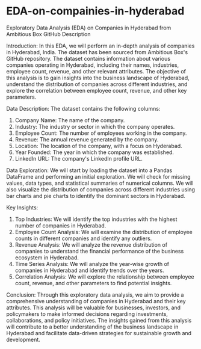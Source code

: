 # EDA-on-compainies-in-hyderabad
Exploratory Data Analysis (EDA) on Companies in Hyderabad from Ambitious Box GitHub Description

Introduction:
In this EDA, we will perform an in-depth analysis of companies in Hyderabad, India. The dataset has been sourced from Ambitious Box's GitHub repository. The dataset contains information about various companies operating in Hyderabad, including their names, industries, employee count, revenue, and other relevant attributes. The objective of this analysis is to gain insights into the business landscape of Hyderabad, understand the distribution of companies across different industries, and explore the correlation between employee count, revenue, and other key parameters.

Data Description:
The dataset contains the following columns:
1. Company Name: The name of the company.
2. Industry: The industry or sector in which the company operates.
3. Employee Count: The number of employees working in the company.
4. Revenue: The annual revenue generated by the company.
5. Location: The location of the company, with a focus on Hyderabad.
6. Year Founded: The year in which the company was established.
7. LinkedIn URL: The company's LinkedIn profile URL.

Data Exploration:
We will start by loading the dataset into a Pandas DataFrame and performing an initial exploration. We will check for missing values, data types, and statistical summaries of numerical columns. We will also visualize the distribution of companies across different industries using bar charts and pie charts to identify the dominant sectors in Hyderabad.

Key Insights:
1. Top Industries: We will identify the top industries with the highest number of companies in Hyderabad.
2. Employee Count Analysis: We will examine the distribution of employee counts in different companies and identify any outliers.
3. Revenue Analysis: We will analyze the revenue distribution of companies to understand the financial performance of the business ecosystem in Hyderabad.
4. Time Series Analysis: We will analyze the year-wise growth of companies in Hyderabad and identify trends over the years.
5. Correlation Analysis: We will explore the relationship between employee count, revenue, and other parameters to find potential insights.

Conclusion:
Through this exploratory data analysis, we aim to provide a comprehensive understanding of companies in Hyderabad and their key attributes. This analysis will be valuable for businesses, investors, and policymakers to make informed decisions regarding investments, collaborations, and policy initiatives. The insights gained from this analysis will contribute to a better understanding of the business landscape in Hyderabad and facilitate data-driven strategies for sustainable growth and development.
